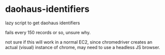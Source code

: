 # daohaus-identifiers
lazy script to get daohaus identifiers

fails every 150 records or so, unsure why.

not sure if this will work in a normal EC2, since chromedriver creates an actual (visual) instance of chrome, may need to use a headless JS browser.
